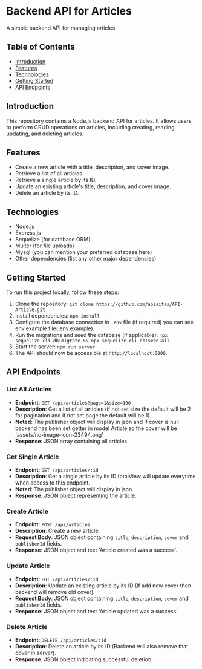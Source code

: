 # Backend API for Articles

A simple backend API for managing articles.

## Table of Contents

-   [Introduction](#introduction)
-   [Features](#features)
-   [Technologies](#technologies)
-   [Getting Started](#getting-started)
-   [API Endpoints](#api-endpoints)

## Introduction

This repository contains a Node.js backend API for articles. It allows users to perform CRUD operations on articles, including creating, reading, updating, and deleting articles.

## Features

-   Create a new article with a title, description, and cover image.
-   Retrieve a list of all articles.
-   Retrieve a single article by its ID.
-   Update an existing article's title, description, and cover image.
-   Delete an article by its ID.

## Technologies

-   Node.js
-   Express.js
-   Sequelize (for database ORM)
-   Multer (for file uploads)
-   Mysql (you can mention your preferred database here)
-   Other dependencies (list any other major dependencies)

## Getting Started

To run this project locally, follow these steps:

1. Clone the repository: `git clone https://github.com/apisitas/API-Article.git`
2. Install dependencies: `npm install`
3. Configure the database connection in `.env` file (if required) you can see env example file(.env.example).
4. Run the migrations and seed the database (if applicable): `npx sequelize-cli db:migrate && npx sequelize-cli db:seed:all`
5. Start the server: `npm run server`
6. The API should now be accessible at `http://localhost:5000`.

## API Endpoints

### List All Articles

-   **Endpoint**: `GET /api/articles?page=1&size=100`
-   **Description**: Get a list of all articles (if not set size the default will be 2 for pagination and if not set page the default will be 1).
-   **Noted**: The publisher object will display in json and if cover is null backend has been set getter in model Article so the cover will be 'assets/no-image-icon-23494.png'
-   **Response**: JSON array containing all articles.

### Get Single Article

-   **Endpoint**: `GET /api/articles/:id`
-   **Description**: Get a single article by its ID totalView will update everytime when access to this endpoint.
-   **Noted**: The publisher object will display in json
-   **Response**: JSON object representing the article.

### Create Article

-   **Endpoint**: `POST /api/articles`
-   **Description**: Create a new article.
-   **Request Body**: JSON object containing `title`, `description`, `cover` and `publisherId` fields.
-   **Response**: JSON object and text 'Article created was a success'.

### Update Article

-   **Endpoint**: `PUT /api/articles/:id`
-   **Description**: Update an existing article by its ID (If add new cover then backend will remove old cover).
-   **Request Body**: JSON object containing `title`, `description`, `cover` and `publisherId` fields.
-   **Response**: JSON object and text 'Article updated was a success'.

### Delete Article

-   **Endpoint**: `DELETE /api/articles/:id`
-   **Description**: Delete an article by its ID (Backend will also remove that cover in server).
-   **Response**: JSON object indicating successful deletion.
